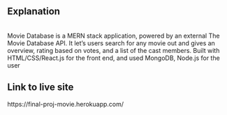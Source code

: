 
<h2>Explanation</h2>
<br>
Movie Database is a MERN stack application, powered by an external The Movie Database API. It let’s users search for any movie out and gives an overview, rating based on votes, and a list of the cast members. Built with HTML/CSS/React.js for the front end, and used MongoDB, Node.js for the user 
<br>
<h2>Link to live site</h2>
https://final-proj-movie.herokuapp.com/
